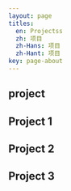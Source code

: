 ```yaml
---
layout: page
titles:
  en: Projectss
  zh: 项目
  zh-Hans: 项目
  zh-Hant: 项目
key: page-about
---
```


## project

## Project 1

## Project 2

## Project 3
